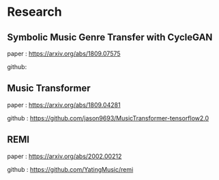 # Research

## Symbolic Music Genre Transfer with CycleGAN
paper : https://arxiv.org/abs/1809.07575

github:

## Music Transformer
paper : https://arxiv.org/abs/1809.04281

github : https://github.com/jason9693/MusicTransformer-tensorflow2.0

## REMI
paper : https://arxiv.org/abs/2002.00212

github : https://github.com/YatingMusic/remi
